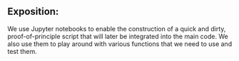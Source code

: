 ## Exposition:
We use Jupyter notebooks to enable the construction of a quick and dirty, proof-of-principle script that will later be integrated into the main code. We also use them to play around with various functions that we need to use and test them.